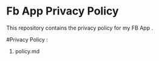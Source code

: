 Fb App Privacy Policy
======================

This repository contains the privacy policy for my FB App .

#Privacy Policy : 
1. policy.md
